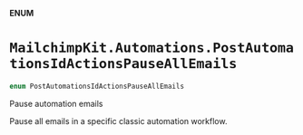 **ENUM**

# `MailchimpKit.Automations.PostAutomationsIdActionsPauseAllEmails`

```swift
enum PostAutomationsIdActionsPauseAllEmails
```

Pause automation emails

Pause all emails in a specific classic automation workflow.
